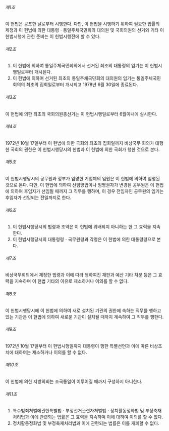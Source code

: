 ###### 제1조

이 헌법은 공포한 날로부터 시행한다. 다만, 이 헌법을 시행하기 위하여 필요한 법률의 제정과 이 헌법에 의한 대통령ㆍ통일주체국민회의 대의원 및 국회의원의 선거와 기타 이 헌법시행에 관한 준비는 이 헌법시행전에 할 수 있다.

###### 제2조

1. 이 헌법에 의하여 통일주체국민회의에서 선거된 최초의 대통령의 임기는 이 헌법시행일로부터 개시된다.
2. 이 헌법에 의하여 선거된 최초의 통일주체국민회의 대의원의 임기는 통일주체국민회의의 최초의 집회일로부터 개시되고 1978년 6월 30일에 종료된다.

###### 제3조

이 헌법에 의한 최초의 국회의원총선거는 이 헌법시행일로부터 6월이내에 실시한다.

###### 제4조

1972년 10월 17일부터 이 헌법에 의한 국회의 최초의 집회일까지 비상국무 회의가 대행한 국회의 권한은 이 헌법시행당시의 헌법과 이 헌법에 의한 국회가 행한 것으로 본다.

###### 제5조

이 헌법시행당시의 공무원과 정부가 임명한 기업체의 임원은 이 헌법에 의하여 임명된 것으로 본다. 다만, 이 헌법에 의하여 선임방법이나 임명권자가 변경된 공무원은 이 헌법에 의하여 후임자가 선임될 때까지 그 직무를 행하며, 이 경우 전임자인 공무원의 임기는 후임자가 선임되는 전일까지로 한다.

###### 제6조

1. 이 헌법시행당시의 법령과 조약은 이 헌법에 위배되지 아니하는 한 그 효력을 지속한다.
2. 이 헌법시행당시의 대통령령ㆍ국무원령과 각령은 이 헌법에 의한 대통령령으로 본다.

###### 제7조

비상국무회의에서 제정한 법령과 이에 따라 행하여진 재판과 예산 기타 처분 등은 그 효력을 지속하며 이 헌법 기타의 이유로 제소하거나 이의를 할 수 없다.

###### 제8조

이 헌법시행당시에 이 헌법에 의하여 새로 설치된 기관의 권한에 속하는 직무를 행하고 있는 기관은 이 헌법에 의하여 새로운 기관이 설치될 때까지 계속하여 그 직무를 행한다.

###### 제9조

1972년 10월 17일부터 이 헌법시행일까지 대통령이 행한 특별선언과 이에 따른 비상조치에 대하여는 제소하거나 이의를 할 수 없다.

###### 제10조

이 헌법에 의한 지방의회는 조국통일이 이루어질 때까지 구성하지 아니한다.

###### 제11조

1. 특수범죄처벌에관한특별법ㆍ부정선거관련자처벌법ㆍ정치활동정화법 및 부정축재처리법과 이에 관련되는 법률은 그 효력을 지속하며 이에 대하여 이의를 할 수 없다.
2. 정치활동정화법 및 부정축재처리법과 이에 관련되는 법률은 이를 개폐할 수 없다.
